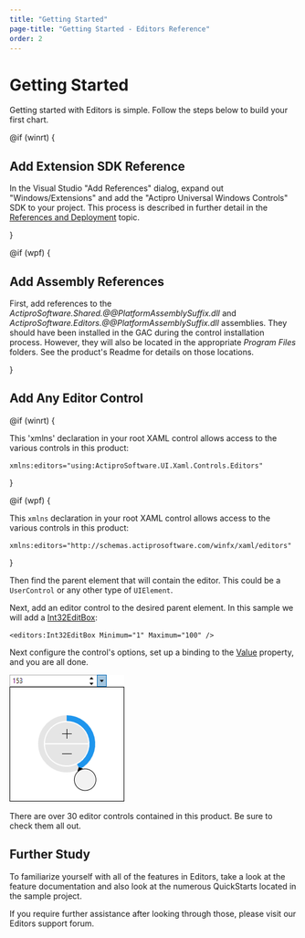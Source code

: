 ```yaml
---
title: "Getting Started"
page-title: "Getting Started - Editors Reference"
order: 2
---
```

# Getting Started

Getting started with Editors is simple. Follow the steps below to build your first chart.

@if (winrt) {

## Add Extension SDK Reference

In the Visual Studio "Add References" dialog, expand out "Windows/Extensions" and add the "Actipro Universal Windows Controls" SDK to your project.  This process is described in further detail in the [References and Deployment](../deployment.md) topic.

}

@if (wpf) {

## Add Assembly References

First, add references to the *ActiproSoftware.Shared.@@PlatformAssemblySuffix.dll* and *ActiproSoftware.Editors.@@PlatformAssemblySuffix.dll* assemblies.  They should have been installed in the GAC during the control installation process.  However, they will also be located in the appropriate *Program Files* folders.  See the product's Readme for details on those locations.

}

## Add Any Editor Control

@if (winrt) {

This 'xmlns' declaration in your root XAML control allows access to the various controls in this product:

```xaml
xmlns:editors="using:ActiproSoftware.UI.Xaml.Controls.Editors"
```

}

@if (wpf) {

This `xmlns` declaration in your root XAML control allows access to the various controls in this product:

```xaml
xmlns:editors="http://schemas.actiprosoftware.com/winfx/xaml/editors"
```

}

Then find the parent element that will contain the editor.  This could be a `UserControl` or any other type of `UIElement`.

Next, add an editor control to the desired parent element.  In this sample we will add a [Int32EditBox](xref:@ActiproUIRoot.Controls.Editors.Int32EditBox):

```xaml
<editors:Int32EditBox Minimum="1" Maximum="100" />
```

Next configure the control's options, set up a binding to the [Value](xref:@ActiproUIRoot.Controls.Editors.Primitives.PartEditBoxBase`1.Value) property, and you are all done.

![Screenshot](images/int32editbox-opened.png)

There are over 30 editor controls contained in this product.  Be sure to check them all out.

## Further Study

To familiarize yourself with all of the features in Editors, take a look at the feature documentation and also look at the numerous QuickStarts located in the sample project.

If you require further assistance after looking through those, please visit our Editors support forum.
